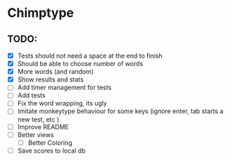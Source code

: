 # Chimptype

## TODO:
- [X] Tests should not need a space at the end to finish
- [X] Should be able to choose number of words 
- [X] More words (and random)
- [X] Show results and stats
- [ ] Add timer management for tests
- [ ] Add tests
- [ ] Fix the word wrapping, its ugly
- [ ] Imitate monkeytype behaviour for some keys (ignore enter, tab starts a new test, etc )
- [ ] Improve README
- [ ] Better views
  - [ ] Better Coloring
- [ ] Save scores to local db
